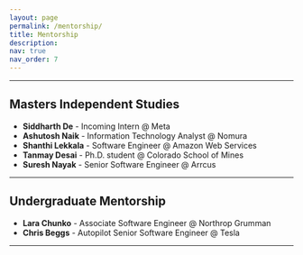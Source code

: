 ```yaml
---
layout: page
permalink: /mentorship/
title: Mentorship
description: 
nav: true
nav_order: 7
---
```


---

## Masters Independent Studies

* **Siddharth De** - Incoming Intern @ Meta  
* **Ashutosh Naik** - Information Technology Analyst @ Nomura  
* **Shanthi Lekkala** - Software Engineer @ Amazon Web Services  
* **Tanmay Desai** - Ph.D. student @ Colorado School of Mines  
* **Suresh Nayak** - Senior Software Engineer @ Arrcus  

---

## Undergraduate Mentorship

* **Lara Chunko** - Associate Software Engineer @ Northrop Grumman  
* **Chris Beggs** - Autopilot Senior Software Engineer @ Tesla  

---